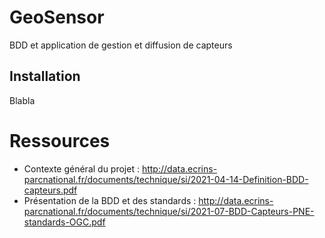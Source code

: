 # GeoSensor

BDD et application de gestion et diffusion de capteurs

## Installation

Blabla

# Ressources

- Contexte général du projet : http://data.ecrins-parcnational.fr/documents/technique/si/2021-04-14-Definition-BDD-capteurs.pdf
- Présentation de la BDD et des standards : http://data.ecrins-parcnational.fr/documents/technique/si/2021-07-BDD-Capteurs-PNE-standards-OGC.pdf
